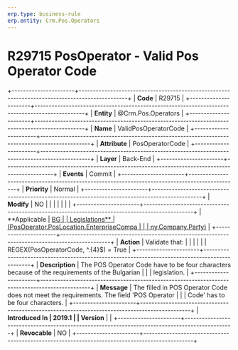 ```yaml
---
erp.type: business-rule
erp.entity: Crm.Pos.Operators
---
```


# R29715 PosOperator - Valid Pos Operator Code
+----------------------+-----------------------------------------------------------------------------------------------+
| **Code**             | R29715                                                                                        |
+----------------------+-----------------------------------------------------------------------------------------------+
| **Entity**           | @Crm.Pos.Operators                                                                                   |
+----------------------+-----------------------------------------------------------------------------------------------+
| **Name**             | ValidPosOperatorCode                                                                          |
+----------------------+-----------------------------------------------------------------------------------------------+
| **Attribute**        | PosOperatorCode                                                                               |
+----------------------+-----------------------------------------------------------------------------------------------+
| **Layer**            | Back-End                                                                                      |
+----------------------+-----------------------------------------------------------------------------------------------+
| **Events**           | Commit                                                                                        |
+----------------------+-----------------------------------------------------------------------------------------------+
| **Priority**         | Normal                                                                                        |
+----------------------+-----------------------------------------------------------------------------------------------+
| **Modify**           | NO                                                                                            |
|                      |                                                                                               |
|                      |                                                                                               |
+----------------------+-----------------------------------------------------------------------------------------------+
| **Applicable         | [BG                                                                                           |
| Legislations**       | (PosOperator.PosLocation.EnterpriseCompa                                                      |
|                      | ny.Company.Party)](https://confluence.erp.net/display/techdoc/Country+Specific+Functionality) |
+----------------------+-----------------------------------------------------------------------------------------------+
| **Action**           | Validate that:                                                                                |
|                      |                                                                                               |
|                      | REGEX(PosOperatorCode, \^.{4}\$) = True                                                       |
+----------------------+-----------------------------------------------------------------------------------------------+
| **Description**      | The POS Operator Code have to be four characters because of the requirements of the Bulgarian |
|                      | legislation.                                                                                  |
+----------------------+-----------------------------------------------------------------------------------------------+
| **Message**          | The filled in POS Operator Code does not meet the requirements. The field \'POS Operator      |
|                      | Code\' has to be four characters.                                                             |
+----------------------+-----------------------------------------------------------------------------------------------+
| **Introduced In      | 2019.1                                                                                        |
| Version**            |                                                                                               |
+----------------------+-----------------------------------------------------------------------------------------------+
| **Revocable**        | NO                                                                                            |
+----------------------+-----------------------------------------------------------------------------------------------+

  

  

  
